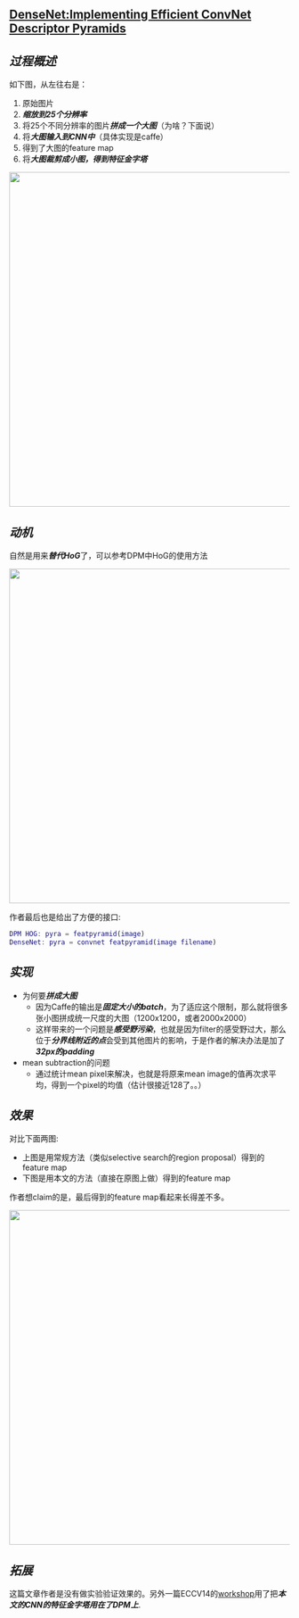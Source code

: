 ## [DenseNet:Implementing Efficient ConvNet Descriptor Pyramids](https://arxiv.org/abs/1404.1869)

## ***过程概述***

如下图，从左往右是：

1. 原始图片
2. ***缩放到25个分辨率***
3. 将25个不同分辨率的图片***拼成一个大图***（为啥？下面说）
4. 将***大图输入到CNN中***（具体实现是caffe）
5. 得到了大图的feature map
6. 将***大图裁剪成小图，得到特征金字塔***

<p align="center"><img src="http://hexo-pic-zhangliliang.qiniudn.com/小Q截图-20140912165233.png" width="600" ></p>

## ***动机***

自然是用来***替代HoG***了，可以参考DPM中HoG的使用方法
<p align="center"><img src="http://hexo-pic-zhangliliang.qiniudn.com/小Q截图-20140912165726.png" width="600" ></p>

作者最后也是给出了方便的接口:

```matlab
DPM HOG: pyra = featpyramid(image)
DenseNet: pyra = convnet featpyramid(image filename)
```

## ***实现***

- 为何要***拼成大图***
  - 因为Caffe的输出是***固定大小的batch***，为了适应这个限制，那么就将很多张小图拼成统一尺度的大图（1200x1200，或者2000x2000）
  - 这样带来的一个问题是***感受野污染***，也就是因为filter的感受野过大，那么位于***分界线附近的点***会受到其他图片的影响，于是作者的解决办法是加了***32px的padding***
- mean subtraction的问题
  - 通过统计mean pixel来解决，也就是将原来mean image的值再次求平均，得到一个pixel的均值（估计很接近128了。。）

## ***效果***

对比下面两图:

- 上图是用常规方法（类似selective search的region proposal）得到的feature map
- 下图是用本文的方法（直接在原图上做）得到的feature map

作者想claim的是，最后得到的feature map看起来长得差不多。

<p align="center"><img src="http://hexo-pic-zhangliliang.qiniudn.com/小Q截图-20140912170612.png" width="600" ></p>

## ***拓展***

这篇文章作者是没有做实验验证效果的。另外一篇ECCV14的[workshop](https://filebox.ece.vt.edu/~parikh/PnA2014/posters/Posters/SavallePnA2014.pdf)用了把***本文的CNN的特征金字塔用在了DPM上***.
